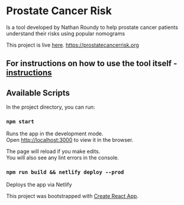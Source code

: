 # Prostate Cancer Risk
Is a tool developed by Nathan Roundy to help prostate cancer patients understand their risks using popular nomograms

This project is live [here](https://prostatecancerrisk.org). https://prostatecancerrisk.org

## For instructions on how to use the tool itself  - [instructions](https://prostatecancerrisk.org/info)
## Available Scripts

In the project directory, you can run:

### `npm start`

Runs the app in the development mode.\
Open [http://localhost:3000](http://localhost:3000) to view it in the browser.

The page will reload if you make edits.\
You will also see any lint errors in the console.

### `npm run build && netlify deploy --prod`

Deploys the app via Netlify

This project was bootstrapped with [Create React App](https://github.com/facebook/create-react-app).
